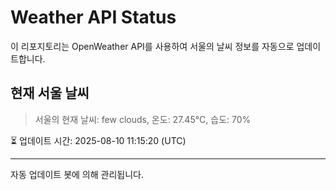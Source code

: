 
# Weather API Status

이 리포지토리는 OpenWeather API를 사용하여 서울의 날씨 정보를 자동으로 업데이트합니다.

## 현재 서울 날씨
> 서울의 현재 날씨: few clouds, 온도: 27.45°C, 습도: 70%

⏳ 업데이트 시간: 2025-08-10 11:15:20 (UTC)

---
자동 업데이트 봇에 의해 관리됩니다.
